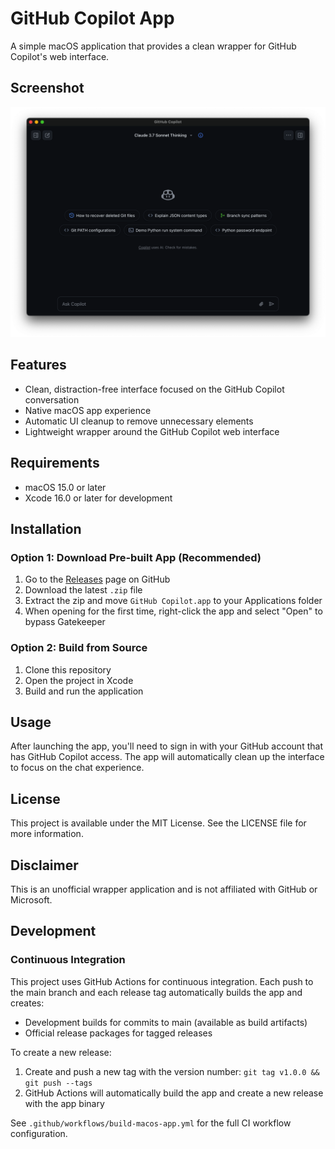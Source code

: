 # GitHub Copilot App

A simple macOS application that provides a clean wrapper for GitHub Copilot's web interface.

## Screenshot

![GitHub Copilot App Screenshot](screenshot.png)

## Features

- Clean, distraction-free interface focused on the GitHub Copilot conversation
- Native macOS app experience
- Automatic UI cleanup to remove unnecessary elements
- Lightweight wrapper around the GitHub Copilot web interface

## Requirements

- macOS 15.0 or later
- Xcode 16.0 or later for development

## Installation

### Option 1: Download Pre-built App (Recommended)

1. Go to the [Releases](https://github.com/YOURUSERNAME/GitHubCopilotWrapperApp/releases) page on GitHub
2. Download the latest `.zip` file
3. Extract the zip and move `GitHub Copilot.app` to your Applications folder
4. When opening for the first time, right-click the app and select "Open" to bypass Gatekeeper

### Option 2: Build from Source

1. Clone this repository
2. Open the project in Xcode
3. Build and run the application

## Usage

After launching the app, you'll need to sign in with your GitHub account that has GitHub Copilot access. The app will automatically clean up the interface to focus on the chat experience.

## License

This project is available under the MIT License. See the LICENSE file for more information.

## Disclaimer

This is an unofficial wrapper application and is not affiliated with GitHub or Microsoft.

## Development

### Continuous Integration

This project uses GitHub Actions for continuous integration. Each push to the main branch and each release tag automatically builds the app and creates:

- Development builds for commits to main (available as build artifacts)
- Official release packages for tagged releases

To create a new release:

1. Create and push a new tag with the version number: `git tag v1.0.0 && git push --tags`
2. GitHub Actions will automatically build the app and create a new release with the app binary

See `.github/workflows/build-macos-app.yml` for the full CI workflow configuration.
